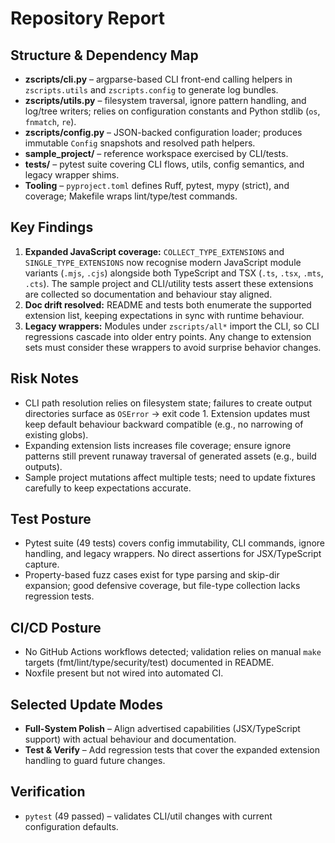 # Repository Report

## Structure & Dependency Map
- **zscripts/cli.py** – argparse-based CLI front-end calling helpers in `zscripts.utils` and `zscripts.config` to generate log bundles.
- **zscripts/utils.py** – filesystem traversal, ignore pattern handling, and log/tree writers; relies on configuration constants and Python stdlib (`os`, `fnmatch`, `re`).
- **zscripts/config.py** – JSON-backed configuration loader; produces immutable `Config` snapshots and resolved path helpers.
- **sample_project/** – reference workspace exercised by CLI/tests.
- **tests/** – pytest suite covering CLI flows, utils, config semantics, and legacy wrapper shims.
- **Tooling** – `pyproject.toml` defines Ruff, pytest, mypy (strict), and coverage; Makefile wraps lint/type/test commands.

## Key Findings
1. **Expanded JavaScript coverage:** `COLLECT_TYPE_EXTENSIONS` and `SINGLE_TYPE_EXTENSIONS` now recognise modern JavaScript module variants (`.mjs`, `.cjs`) alongside both TypeScript and TSX (`.ts`, `.tsx`, `.mts`, `.cts`). The sample project and CLI/utility tests assert these extensions are collected so documentation and behaviour stay aligned.
2. **Doc drift resolved:** README and tests both enumerate the supported extension list, keeping expectations in sync with runtime behaviour.
3. **Legacy wrappers:** Modules under `zscripts/all*` import the CLI, so CLI regressions cascade into older entry points. Any change to extension sets must consider these wrappers to avoid surprise behavior changes.

## Risk Notes
- CLI path resolution relies on filesystem state; failures to create output directories surface as `OSError` -> exit code 1. Extension updates must keep default behaviour backward compatible (e.g., no narrowing of existing globs).
- Expanding extension lists increases file coverage; ensure ignore patterns still prevent runaway traversal of generated assets (e.g., build outputs).
- Sample project mutations affect multiple tests; need to update fixtures carefully to keep expectations accurate.

## Test Posture
- Pytest suite (49 tests) covers config immutability, CLI commands, ignore handling, and legacy wrappers. No direct assertions for JSX/TypeScript capture.
- Property-based fuzz cases exist for type parsing and skip-dir expansion; good defensive coverage, but file-type collection lacks regression tests.

## CI/CD Posture
- No GitHub Actions workflows detected; validation relies on manual `make` targets (fmt/lint/type/security/test) documented in README.
- Noxfile present but not wired into automated CI.

## Selected Update Modes
- **Full-System Polish** – Align advertised capabilities (JSX/TypeScript support) with actual behaviour and documentation.
- **Test & Verify** – Add regression tests that cover the expanded extension handling to guard future changes.

## Verification
- `pytest` (49 passed) – validates CLI/util changes with current configuration defaults.
